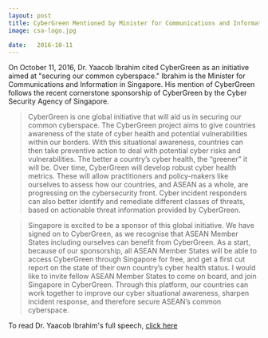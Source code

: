 ```yaml
---
layout: post
title: CyberGreen Mentioned by Minister for Communications and Information in Singapore
image: csa-logo.jpg

date:   2016-10-11
---
```


On October 11, 2016, Dr. Yaacob Ibrahim cited CyberGreen as an initiative aimed at "securing our common cyberspace." Ibrahim is the Minister for Communications and Information in Singapore. His mention of CyberGreen follows the recent cornerstone sponsorship of CyberGreen by the Cyber Security Agency of Singapore.

>CyberGreen is one global initiative that will aid us in securing our common cyberspace. The CyberGreen project aims to give countries awareness of the state of cyber health and potential vulnerabilities within our borders. With this situational awareness, countries can then take preventive action to deal with potential cyber risks and vulnerabilities. The better a country’s cyber health, the “greener” it will be. Over time, CyberGreen will develop robust cyber health metrics. These will allow practitioners and policy-makers like ourselves to assess how our countries, and ASEAN as a whole, are progressing on the cybersecurity front. Cyber incident responders can also better identify and remediate different classes of threats, based on actionable threat information provided by CyberGreen.

>Singapore is excited to be a sponsor of this global initiative.  We have signed on to CyberGreen, as we recognise that ASEAN Member States including ourselves can benefit from CyberGreen. As a start, because of our sponsorship, all ASEAN Member States will be able to access CyberGreen through Singapore for free, and get a first cut report on the state of their own country’s cyber health status. I would like to invite fellow ASEAN Member States to come on board, and join Singapore in CyberGreen. Through this platform, our countries can work together to improve our cyber situational awareness, sharpen incident response, and therefore secure ASEAN’s common cyberspace.

To read Dr. Yaacob Ibrahim's full speech, <a href="https://www.csa.gov.sg/news/speeches/minister-yaacob-speech-for-amcc-2016"> click here </a>

